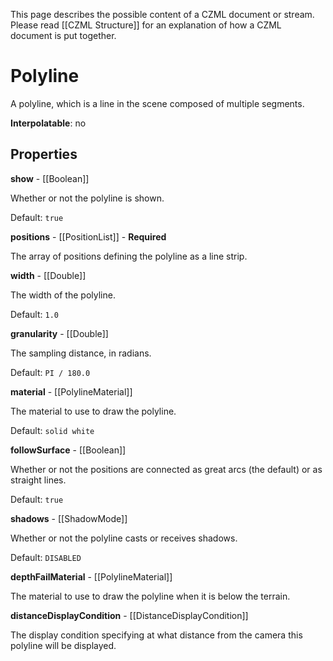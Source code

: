 This page describes the possible content of a CZML document or stream.  Please read [[CZML Structure]] for an explanation of how a CZML document is put together.

# Polyline

A polyline, which is a line in the scene composed of multiple segments.

**Interpolatable**: no

## Properties

**show** - [[Boolean]]

Whether or not the polyline is shown.

Default: `true`


**positions** - [[PositionList]] - **Required**

The array of positions defining the polyline as a line strip.


**width** - [[Double]]

The width of the polyline.

Default: `1.0`


**granularity** - [[Double]]

The sampling distance, in radians.

Default: `PI / 180.0`


**material** - [[PolylineMaterial]]

The material to use to draw the polyline.

Default: `solid white`


**followSurface** - [[Boolean]]

Whether or not the positions are connected as great arcs (the default) or as straight lines.

Default: `true`


**shadows** - [[ShadowMode]]

Whether or not the polyline casts or receives shadows.

Default: `DISABLED`


**depthFailMaterial** - [[PolylineMaterial]]

The material to use to draw the polyline when it is below the terrain.


**distanceDisplayCondition** - [[DistanceDisplayCondition]]

The display condition specifying at what distance from the camera this polyline will be displayed.


